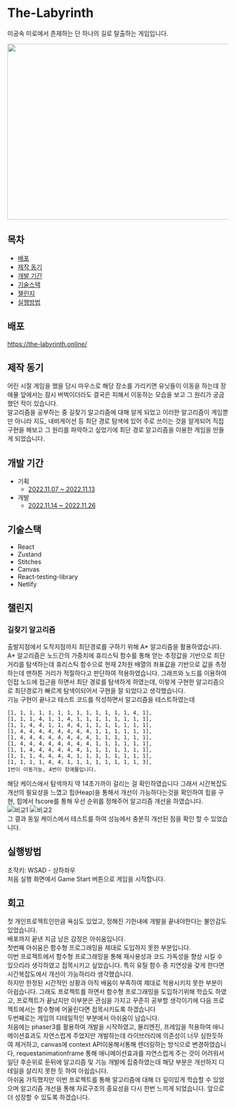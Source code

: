 # The-Labyrinth

미궁속 미로에서 존재하는 단 하나의 길로 탈출하는 게임입니다.<br>

<p align="center">

<img src="https://user-images.githubusercontent.com/101446818/203972850-9d75b876-4385-4c04-9982-bc4c1ab2004c.png"  width="600" height="400"/>
<p/>

## 목차

- [배포](#배포)
- [제작 동기](#제작-동기)
- [개발 기간](#개발-기간)
- [기술스택](#기술스택)
- [챌린지](#챌린지)
- [실행방법](#실행방법)

## 배포

https://the-labyrinth.online/

## 제작 동기

어린 시절 게임을 했을 당시 마우스로 해당 장소를 가리키면 유닛들이 이동을 하는데 장애물 앞에서는 잠시 버벅이더라도 결국은 피해서 이동하는 모습을 보고 그 원리가 궁금했던 적이 있습니다. <br>
알고리즘을 공부하는 중 길찾기 알고리즘에 대해 알게 되었고 이러한 알고리즘이 게임뿐만 아니라 지도, 내비게이션 등 최단 경로 탐색에 있어 주로 쓰이는 것을
알게되어 직접 구현을 해보고 그 원리를 파악하고 싶었기에 최단 경로 알고리즘을 이용한 게임을 만들게 되었습니다.

## 개발 기간

- 기획
  - [2022.11.07 ~ 2022.11.13](https://www.notion.so/eb51050ccbd84cda8fff35496284f097)
- 개발
  - [2022.11.14 ~ 2022.11.26](https://www.notion.so/06bae5eaa5454a5ba605117906cf0057?v=bfd28deb2099447086e057251b75db68)

## 기술스택

- React
- Zustand
- Stitches
- Canvas
- React-testing-library
- Netlify

## 챌린지

### 길찾기 알고리즘

출발지점에서 도착지점까지 최단경로를 구하기 위해 A* 알고리즘을 활용하였습니다.<br>
A* 알고리즘은 노드간의 가중치에 휴리스틱 함수를 통해 얻는 추정값을 기반으로 최단 거리를 탐색하는데 휴리스틱 함수으로 현재 2차원 배열의 좌표값을 기반으로 값을 측정하는데 맨하튼 거리가 적절하다고 판단하여 적용하였습니다.
그래프와 노드를 이용하여 인접 노드에 접근을 하면서 최단 경로를 탐색하게 하였는데, 이렇게 구현한 알고리즘으로 최단경로가 빠르게 탐색이되어서 구현을 잘 되었다고 생각했습니다.<br>
기능 구현이 끝나고 테스트 코드를 작성하면서 알고리즘을 테스트하였는데 <br>

```[2, 1, 1, 1, 1, 1, 1, 1, 4, 1, 1, 1, 1, 1, 1],
[1, 1, 1, 1, 1, 1, 1, 1, 1, 1, 1, 1, 1, 4, 1],
[1, 1, 1, 4, 1, 1, 4, 1, 1, 1, 1, 1, 1, 1, 1],
[1, 1, 4, 4, 1, 1, 4, 4, 1, 1, 1, 1, 1, 1, 1],
[1, 4, 4, 4, 4, 4, 4, 4, 4, 1, 1, 1, 1, 1, 1],
[1, 4, 4, 4, 4, 4, 4, 4, 4, 1, 1, 1, 1, 1, 1],
[1, 4, 4, 4, 4, 4, 4, 4, 4, 1, 1, 1, 1, 1, 1],
[1, 1, 4, 4, 4, 4, 4, 4, 1, 1, 1, 1, 1, 1, 1],
[1, 1, 1, 4, 4, 4, 4, 1, 1, 1, 1, 1, 1, 1, 1],
[1, 1, 1, 1, 4, 4, 1, 1, 1, 1, 1, 1, 1, 1, 3],
1번이 이동가능, 4번이 장애물입니다.
```

해당 케이스에서 탐색까지 약 14초가까이 걸리는 걸 확인하였습니다 그래서 시간복잡도 개선의 필요성을 느꼈고 힙(Heap)을 통해서 개선이 가능하다는것을 확인하여
힙을 구현, 힙에서 fscore를 통해 우선 순위를 정해주어 알고리즘 개선을 하였습니다.
<br>
![비교1](https://user-images.githubusercontent.com/101446818/204138381-391e5c61-e96d-4f4a-8852-f06c2e5cc09b.png)
![비교2](https://user-images.githubusercontent.com/101446818/204138686-ecaf5a55-aed2-4f6a-b0cd-dfddf98e60b8.png)
<br>
그 결과 동일 케이스에서 테스트를 하여 성능에서 충분히 개선된 점을 확인 할 수 있었습니다.

## 실행방법

조작키: WSAD - 상하좌우<br>
처음 실행 화면에서 Game Start 버튼으로 게임을 시작합니다.

## 회고

첫 개인프로젝트인만큼 욕심도 있었고, 정해진 기한내에 개발을 끝내야한다는 불안감도 있었습니다. <br>
배포까지 끝낸 지금 남은 감정은 아쉬움입니다. <br>
첫번째 아쉬움은 함수형 프로그래밍을 제대로 도입하지 못한 부분입니다.<br>
이번 프로젝트에서 함수형 프로그래밍을 통해 재사용성과 코드 가독성을 향상 시킬 수 있으리라 생각하였고 접목시키고 싶었습니다.
특히 유틸 함수 중 지연성을 갖게 한다면 시간복잡도에서 개선이 가능하리라 생각했습니다.<br>
하지만 한정된 시간적인 상황과 아직 배움이 부족하여 제대로 적용시키지 못한 부분이 아쉽습니다. 그래도 프로젝트를 하면서
함수형 프로그래밍을 도입하기위해 학습도 하였고, 프로젝트가 끝났지만 이부분은 관심을 가지고 꾸준히 공부할 생각이기에 다음 프로젝트에서는 함수형에 어울린다면 접목시키도록 하겠습니다<br>
두번째로는 게임의 디테일적인 부분에서 아쉬움이 남습니다.<br>
처음에는 phaser3를 활용하여 개발을 시작하였고, 물리엔진, 프레임을 적용하여 애니메이션효과도 자연스럽게 주었지만 개발하는데 라이브러리에 의존성이 너무 심한듯하여 제거하고, canvas에 context API이용해서통해 렌더링하는 방식으로 변경하였습니다,
requestanimationframe 통해 애니메이션효과를 자연스럽게 주는 것이 어려워서 일단 후순위로 둔뒤에 알고리즘 및 기능 개발에 집중하였는데 해당 부분은 개선하지 디테일을 살리지 못한 듯 하여 아쉽습니다.
<br>
아쉬움 가득했지만 이번 프로젝트를 통해 알고리즘에 대해 더 깊이있게 학습할 수 있었으며 알고리즘 개선을 통해 자료구조의 중요성을 다시 한번 느끼게 되었습니다. 앞으로 더 성장할 수 있도록 하겠습니다.
